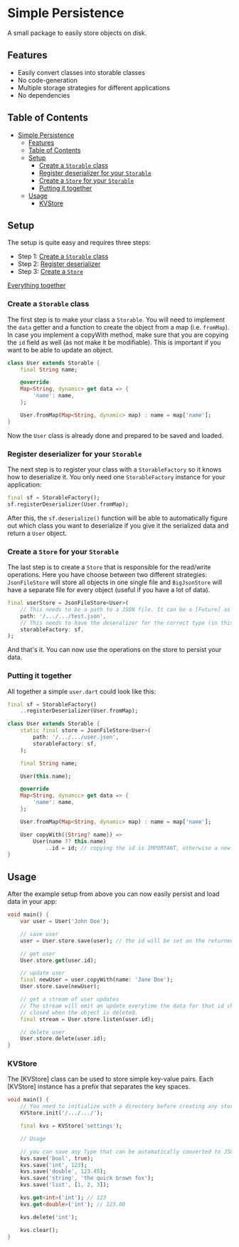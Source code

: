 # Simple Persistence

A small package to easily store objects on disk.

## Features

- Easily convert classes into storable classes
- No code-generation
- Multiple storage strategies for different applications
- No dependencies

## Table of Contents

- [Simple Persistence](#simple-persistence)
  - [Features](#features)
  - [Table of Contents](#table-of-contents)
  - [Setup](#setup)
    - [Create a `Storable` class](#create-a-storable-class)
    - [Register deserializer for your `Storable`](#register-deserializer-for-your-storable)
    - [Create a `Store` for your `Storable`](#create-a-store-for-your-storable)
    - [Putting it together](#putting-it-together)
  - [Usage](#usage)
    - [KVStore](#kvstore)

## Setup

The setup is quite easy and requires three steps:

- Step 1: [Create a `Storable` class](#create-a-storable-class)
- Step 2: [Register deserializer](#register-deserializer-for-your-storable)
- Step 3: [Create a `Store`](#create-a-store-for-your-storable)

[Everything together](#putting-it-together)

### Create a `Storable` class

The first step is to make your class a `Storable`. You will need to implement the `data` getter and a function to create the object from a map (i.e. `fromMap`). In case you implement a copyWith method, make sure that you are copying the `id` field as well (as not make it be modifiable). This is important if you want to be able to update an object.

```dart
class User extends Storable {
    final String name;

    @override
    Map<String, dynamic> get data => {
        'name': name,
    };

    User.fromMap(Map<String, dynamic> map) : name = map['name'];
}
```

Now the `User` class is already done and prepared to be saved and loaded.

### Register deserializer for your `Storable`

The next step is to register your class with a `StorableFactory` so it knows how to deserialize it. You only need one `StorableFactory` instance for your application:

```dart
final sf = StorableFactory();
sf.registerDeserializer(User.fromMap);
```

After this, the `sf.deserialize()` function will be able to automatically figure out which class you want to deserialize if you give it the serialized data and return a `User` object.

### Create a `Store` for your `Storable`

The last step is to create a `Store` that is responsible for the read/write operations. Here you have choose between two different strategies: `JsonFileStore` will store all objects in one single file and `BigJsonStore` will have a separate file for every object (useful if you have a lot of data).

```dart
final userStore = JsonFileStore<User>(
    // This needs to be a path to a JSON file. It can be a [Future] as well. In Flutter it could e. g. be based on `getApplicationDocumentsDirectory()` from the path_provider package.
    path: '/.../.../test.json',
    // This needs to have the deseralizer for the correct type (in this case [User]) registered.
    storableFactory: sf,
);
```

And that's it. You can now use the operations on the store to persist your data.

### Putting it together

All together a simple `user.dart` could look like this:

```dart
final sf = StorableFactory()
    ..registerDeserializer(User.fromMap);

class User extends Storable {
    static final store = JsonFileStore<User>(
        path: '/.../.../user.json',
        storableFactory: sf,
    );

    final String name;

    User(this.name);

    @override
    Map<String, dynamic> get data => {
        'name': name,
    };

    User.fromMap(Map<String, dynamic> map) : name = map['name'];

    User copyWith({String? name}) => 
        User(name ?? this.name)
            ..id = id; // copying the id is IMPORTANT, otherwise a new object will be created in the store.
}
```

## Usage

After the example setup from above you can now easily persist and load data in your app:

```dart
void main() {
    var user = User('John Doe');

    // save user
    user = User.store.save(user); // the id will be set on the returned value

    // get user
    User.store.get(user.id);

    // update user
    final newUser = user.copyWith(name: 'Jane Doe');
    User.store.save(newUser);

    // get a stream of user updates
    // The stream will emit an update everytime the data for that id changes and will be
    // closed when the object is deleted.
    final stream = User.store.listen(user.id);

    // delete user
    User.store.delete(user.id);
}
```

### KVStore

The [KVStore] class can be used to store simple key-value pairs. Each [KVStore] instance has a prefix that separates the key spaces.

```dart
void main() {
    // You need to initialize with a directory before creating any store
    KVStore.init('/.../.../');

    final kvs = KVStore('settings');

    // Usage

    // you can save any Type that can be automatically converted to JSON
    kvs.save('bool', true);
    kvs.save('int', 123);
    kvs.save('double', 123.45);
    kvs.save('string', 'the quick brown fox');
    kvs.save('list', [1, 2, 3]);

    kvs.get<int>('int'); // 123
    kvs.get<double>('int'); // 123.00

    kvs.delete('int');

    kvs.clear();
}
```
